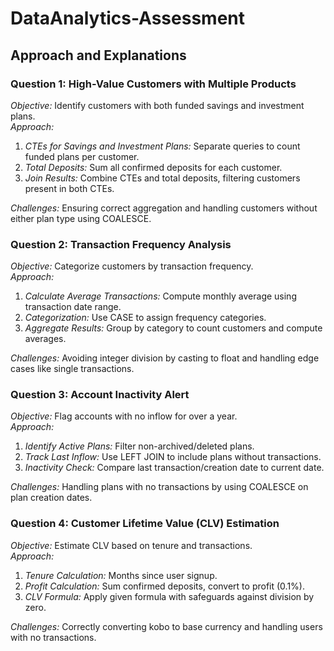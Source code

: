 # DataAnalytics-Assessment

## Approach and Explanations

### Question 1: High-Value Customers with Multiple Products
*Objective:* Identify customers with both funded savings and investment plans.  
*Approach:*  
1. *CTEs for Savings and Investment Plans:* Separate queries to count funded plans per customer.  
2. *Total Deposits:* Sum all confirmed deposits for each customer.  
3. *Join Results:* Combine CTEs and total deposits, filtering customers present in both CTEs.  

*Challenges:* Ensuring correct aggregation and handling customers without either plan type using COALESCE.

### Question 2: Transaction Frequency Analysis
*Objective:* Categorize customers by transaction frequency.  
*Approach:*  
1. *Calculate Average Transactions:* Compute monthly average using transaction date range.  
2. *Categorization:* Use CASE to assign frequency categories.  
3. *Aggregate Results:* Group by category to count customers and compute averages.  

*Challenges:* Avoiding integer division by casting to float and handling edge cases like single transactions.

### Question 3: Account Inactivity Alert
*Objective:* Flag accounts with no inflow for over a year.  
*Approach:*  
1. *Identify Active Plans:* Filter non-archived/deleted plans.  
2. *Track Last Inflow:* Use LEFT JOIN to include plans without transactions.  
3. *Inactivity Check:* Compare last transaction/creation date to current date.  

*Challenges:* Handling plans with no transactions by using COALESCE on plan creation dates.

### Question 4: Customer Lifetime Value (CLV) Estimation
*Objective:* Estimate CLV based on tenure and transactions.  
*Approach:*  
1. *Tenure Calculation:* Months since user signup.  
2. *Profit Calculation:* Sum confirmed deposits, convert to profit (0.1%).  
3. *CLV Formula:* Apply given formula with safeguards against division by zero.  

*Challenges:* Correctly converting kobo to base currency and handling users with no transactions.
